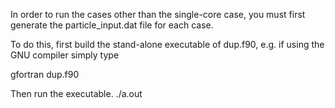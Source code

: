 In order to run the cases other than the single-core case, you must first
generate the particle_input.dat file for each case.

To do this, first build the stand-alone executable of dup.f90, 
e.g. if using the GNU compiler simply type 

gfortran dup.f90

Then run the executable.
./a.out

